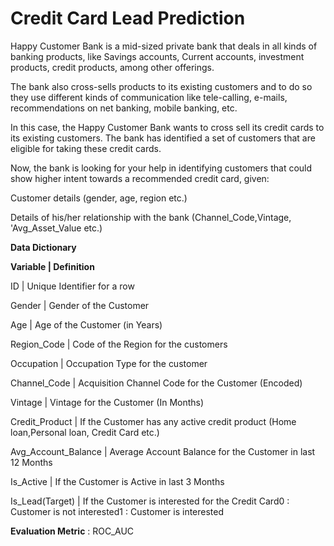 # Credit Card Lead Prediction

Happy Customer Bank is a mid-sized private bank that deals in all kinds of banking products, like Savings accounts, Current accounts, investment products, credit products, among other offerings.
 
The bank also cross-sells products to its existing customers and to do so they use different kinds of communication like tele-calling, e-mails, recommendations on net banking, mobile banking, etc. 
 
In this case, the Happy Customer Bank wants to cross sell its credit cards to its existing customers. The bank has identified a set of customers that are eligible for taking these credit cards.
 
Now, the bank is looking for your help in identifying customers that could show higher intent towards a recommended credit card, given:

Customer details (gender, age, region etc.)

Details of his/her relationship with the bank (Channel_Code,Vintage, 'Avg_Asset_Value etc.)


**Data Dictionary**

**Variable | Definition**

ID | Unique Identifier for a row

Gender | Gender of the Customer

Age | Age of the Customer (in Years)

Region_Code | Code of the Region for the customers

Occupation | Occupation Type for the customer

Channel_Code | Acquisition Channel Code for the Customer  (Encoded)

Vintage | Vintage for the Customer (In Months)

Credit_Product | If the Customer has any active credit product (Home loan,Personal loan, Credit Card etc.)

Avg_Account_Balance | Average Account Balance for the Customer in last 12 Months

Is_Active | If the Customer is Active in last 3 Months

Is_Lead(Target) | If the Customer is interested for the Credit Card0 : Customer is not interested1 : Customer is interested

**Evaluation Metric** : ROC_AUC
